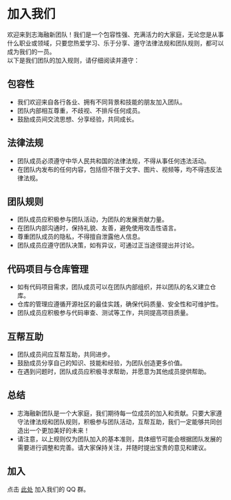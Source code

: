 # 加入我们
欢迎来到志海融新团队！我们是一个包容性强、充满活力的大家庭，无论您是从事什么职业或领域，只要您热爱学习、乐于分享、遵守法律法规和团队规则，都可以成为我们的一员。<br>
以下是我们团队的加入规则，请仔细阅读并遵守：

## 包容性
- 我们欢迎来自各行各业、拥有不同背景和技能的朋友加入团队。<br>
- 团队内部相互尊重，不歧视、不排斥任何成员。<br>
- 鼓励成员间交流思想、分享经验，共同成长。

## 法律法规
- 团队成员必须遵守中华人民共和国的法律法规，不得从事任何违法活动。<br>
- 在团队内发布的任何内容，包括但不限于文字、图片、视频等，均不得违反法律法规。

## 团队规则
- 团队成员应积极参与团队活动，为团队的发展贡献力量。<br>
- 在团队内部沟通时，保持礼貌、友善，避免使用攻击性语言。<br>
- 尊重团队成员的隐私，不得擅自泄露他人信息。<br>
- 团队成员应遵守团队决策，如有异议，可通过正当途径提出并讨论。

## 代码项目与仓库管理
- 如有代码项目需求，团队成员可以在团队内部组织，并以团队的名义建立仓库。<br>
- 仓库的管理应遵循开源社区的最佳实践，确保代码质量、安全性和可维护性。<br>
- 团队成员应积极参与代码审查、测试等工作，共同提高项目质量。

## 互帮互助
- 团队成员间应互帮互助，共同进步。<br>
- 鼓励成员分享自己的知识、技能和经验，为团队创造更多价值。<br>
- 在遇到问题时，团队成员应积极寻求帮助，并愿意为其他成员提供帮助。

## 总结
- 志海融新团队是一个大家庭，我们期待每一位成员的加入和贡献。只要大家遵守法律法规和团队规则，积极参与团队活动，互帮互助，我们一定能够共同创造出一个更加美好的未来！<br>
- 请注意，以上规则仅为团队加入的基本准则，具体细节可能会根据团队发展的需要进行调整和完善。请大家保持关注，并随时提出宝贵的意见和建议。

## 加入
点击 <a href="http://qm.qq.com/cgi-bin/qm/qr?_wv=1027&k=We3ez-d8QzdZpmW3JaYLGiIHlI74be-l&authKey=acLCg%2B1I4ieawMV30RF%2FOnl5tGxzgbK7HExXuZ1pQOkYm9J5VCp9uV4aLe5t0Uw6&noverify=0&group_code=985191565" class="mark">此处</a> 加入我们的 QQ 群。
